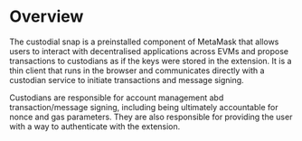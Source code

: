 # Overview

The custodial snap is a preinstalled component of MetaMask that allows users to interact with decentralised applications across EVMs and propose transactions to custodians as if the keys were stored in the extension. It is a thin client that runs in the browser and communicates directly with a custodian service to initiate transactions and message signing.

Custodians are responsible for account management abd transaction/message signing, including being ultimately accountable for nonce and gas parameters. They are also responsible for providing the user with a way to authenticate with the extension.
